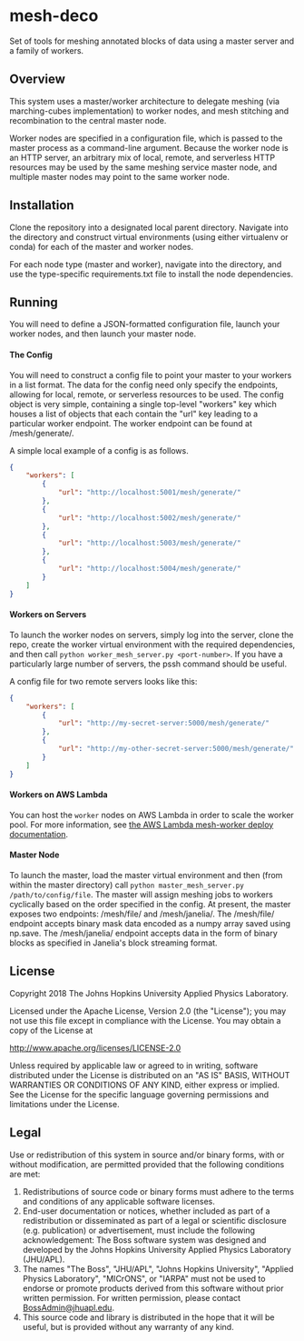 # mesh-deco

Set of tools for meshing annotated blocks of data
using a master server and a family of workers.

## Overview

This system uses a master/worker architecture to delegate meshing (via marching-cubes implementation) to worker nodes, and mesh stitching and recombination to the central master node.

Worker nodes are specified in a configuration file, which is passed to the master process as a command-line argument. Because the worker node is an HTTP server, an arbitrary mix of local, remote, and serverless HTTP resources may be used by the same meshing service master node, and multiple master nodes may point to the same worker node.


## Installation
Clone the repository into a designated local parent directory. Navigate into the directory and construct virtual environments (using either virtualenv or conda) for each of the master and worker nodes.

For each node type (master and worker), navigate into the directory, and use the type-specific requirements.txt file to install the node dependencies.

## Running
You will need to define a JSON-formatted configuration file, launch your worker nodes, and then launch your master node.

#### The Config
You will need to construct a config file to point your master to your workers in a list format. The data for the config need only specify the endpoints, allowing for local, remote, or serverless resources to be used. The config object is very simple, containing a single top-level "workers" key which houses a list of objects that each contain the "url" key leading to a particular worker endpoint. The worker endpoint can be found at /mesh/generate/.

A simple local example of a config is as follows.

```json
{
    "workers": [
        {
            "url": "http://localhost:5001/mesh/generate/"
        },
        {
            "url": "http://localhost:5002/mesh/generate/"
        },
        {
            "url": "http://localhost:5003/mesh/generate/"
        },
        {
            "url": "http://localhost:5004/mesh/generate/"
        }
    ]
}
```

#### Workers on Servers
To launch the worker nodes on servers, simply log into the server, clone the repo, create the worker virtual environment with the required dependencies, and then call `python worker_mesh_server.py <port-number>`. If you have a particularly large number of servers, the pssh command should be useful.

A config file for two remote servers looks like this:

```json
{
    "workers": [
        {
            "url": "http://my-secret-server:5000/mesh/generate/"
        },
        {
            "url": "http://my-other-secret-server:5000/mesh/generate/"
        }
    ]
}
```

#### Workers on AWS Lambda

You can host the `worker` nodes on AWS Lambda in order to scale the worker pool. For more information, see [the AWS Lambda mesh-worker deploy documentation](docs/Lambdas.md).

#### Master Node
To launch the master, load the master virtual environment and then (from within the master directory) call `python master_mesh_server.py /path/to/config/file`. The master will assign meshing jobs to workers cyclically based on the order specified in the config. At present, the master exposes two endpoints: /mesh/file/ and /mesh/janelia/. The /mesh/file/ endpoint accepts binary mask data encoded as a numpy array saved using np.save. The /mesh/janelia/ endpoint accepts data in the form of binary blocks as specified in Janelia's block streaming format.

## License
Copyright 2018 The Johns Hopkins University Applied Physics Laboratory.

Licensed under the Apache License, Version 2.0 (the "License");
you may not use this file except in compliance with the License.
You may obtain a copy of the License at

http://www.apache.org/licenses/LICENSE-2.0

Unless required by applicable law or agreed to in writing, software
distributed under the License is distributed on an "AS IS" BASIS,
WITHOUT WARRANTIES OR CONDITIONS OF ANY KIND, either express or implied.
See the License for the specific language governing permissions and
limitations under the License.

## Legal

Use or redistribution of this system in source and/or binary forms, with or without modification, are permitted provided that the following conditions are met:

1. Redistributions of source code or binary forms must adhere to the terms and conditions of any applicable software licenses.
2. End-user documentation or notices, whether included as part of a redistribution or disseminated as part of a legal or scientific disclosure (e.g. publication) or advertisement, must include the following acknowledgement:  The Boss software system was designed and developed by the Johns Hopkins University Applied Physics Laboratory (JHU/APL).
3. The names "The Boss", "JHU/APL", "Johns Hopkins University", "Applied Physics Laboratory", "MICrONS", or "IARPA" must not be used to endorse or promote products derived from this software without prior written permission. For written permission, please contact BossAdmin@jhuapl.edu.
4. This source code and library is distributed in the hope that it will be useful, but is provided without any warranty of any kind.
